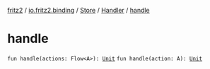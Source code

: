 [fritz2](../../../index.md) / [io.fritz2.binding](../../index.md) / [Store](../index.md) / [Handler](index.md) / [handle](./handle.md)

# handle

`fun handle(actions: Flow<A>): `[`Unit`](https://kotlinlang.org/api/latest/jvm/stdlib/kotlin/-unit/index.html)
`fun handle(action: A): `[`Unit`](https://kotlinlang.org/api/latest/jvm/stdlib/kotlin/-unit/index.html)